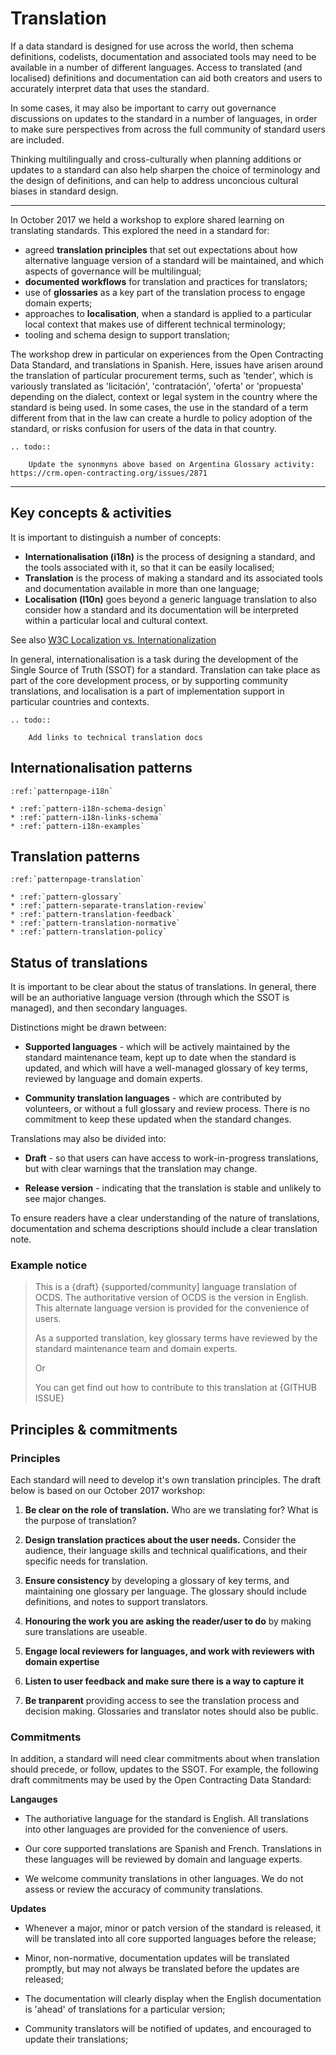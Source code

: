 # Translation

If a data standard is designed for use across the world, then schema definitions, codelists, documentation and associated tools may need to be available in a number of different languages. Access to translated (and localised) definitions and documentation can aid both creators and users to accurately interpret data that uses the standard. 

In some cases, it may also be important to carry out governance discussions on updates to the standard in a number of languages, in order to make sure perspectives from across the full community of standard users are included. 

Thinking multilingually and cross-culturally when planning additions or updates to a standard can also help sharpen the choice of terminology and the design of definitions, and can help to address unconcious cultural biases in standard design.


-----
In October 2017 we held a workshop to explore shared learning on translating standards. This explored the need in a standard for:

* agreed **translation principles** that set out expectations about how alternative language version of a standard will be maintained, and which aspects of governance will be multilingual;
* **documented workflows** for translation and practices for translators;
* use of **glossaries** as a key part of the translation process to engage domain experts;
* approaches to **localisation**, when a standard is applied to a particular local context that makes use of different technical terminology; 
* tooling and schema design to support translation; 

The workshop drew in particular on experiences from the Open Contracting Data Standard, and translations in Spanish. Here, issues have arisen around the translation of particular procurement terms, such as 'tender', which is variously translated as 'licitación', 'contratación', 'oferta' or 'propuesta' depending on the dialect, context or legal system in the country where the standard is being used. In some cases, the use in the standard of a term different from that in the law can create a hurdle to policy adoption of the standard, or risks confusion for users of the data in that country. 

```eval_rst
.. todo::

    Update the synonmyns above based on Argentina Glossary activity: https://crm.open-contracting.org/issues/2871
```

------ 

## Key concepts & activities

It is important to distinguish a number of concepts:

* **Internationalisation (i18n)**  is the process of designing a standard, and the tools associated with it, so that it can be easily localised;
* **Translation** is the process of making a standard and its associated tools and documentation available in more than one language;
* **Localisation (l10n)** goes beyond a generic language translation to also consider how a standard and its documentation will be interpreted within a particular local and cultural context.

See also [W3C Localization vs. Internationalization](https://www.w3.org/International/questions/qa-i18n)

In general, internationalisation is a task during the development of the Single Source of Truth (SSOT) for a standard. Translation can take place as part of the core development process, or by supporting community translations, and localisation is a part of implementation support in particular countries and contexts. 

```eval_rst
.. todo::

    Add links to technical translation docs

```

## Internationalisation patterns

```eval_rst
:ref:`patternpage-i18n`

* :ref:`pattern-i18n-schema-design`
* :ref:`pattern-i18n-links-schema`
* :ref:`pattern-i18n-examples`
```

## Translation patterns

```eval_rst
:ref:`patternpage-translation`

* :ref:`pattern-glossary`
* :ref:`pattern-separate-translation-review`
* :ref:`pattern-translation-feedback`
* :ref:`pattern-translation-normative`
* :ref:`pattern-translation-policy`
```

## Status of translations

It is important to be clear about the status of translations. In general, there will be an authoriative language version (through which the SSOT is managed), and then secondary languages. 

Distinctions might be drawn between:

* **Supported languages** - which will be actively maintained by the standard maintenance team, kept up to date when the standard is updated, and which will have a well-managed glossary of key terms, reviewed by language and domain experts. 

* **Community translation languages** - which are contributed by volunteers, or without a full glossary and review process. There is no commitment to keep these updated when the standard changes. 

Translations may also be divided into:

* **Draft** - so that users can have access to work-in-progress translations, but with clear warnings that the translation may change.

* **Release version** - indicating that the translation is stable and unlikely to see major changes. 

To ensure readers have a clear understanding of the nature of translations, documentation and schema descriptions should include a clear translation note. 

### Example notice

> This is a {draft} {supported/community] language translation of OCDS. The authoritative version of OCDS is the version in English. This alternate language version is provided for the convenience of users.
>
> As a supported translation, key glossary terms have reviewed by the standard maintenance team and domain experts.
>
> Or
>
> You can get find out how to contribute to this translation at {GITHUB ISSUE}


## Principles & commitments

### Principles 

Each standard will need to develop it's own translation principles. The draft below is based on our October 2017 workshop:

1. **Be clear on the role of translation.** Who are we translating for? What is the purpose of translation? 

2. **Design translation practices about the user needs.** Consider the audience, their language skills and technical qualifications, and their specific needs for translation. 

3. **Ensure consistency** by developing a glossary of key terms, and maintaining one glossary per language. The glossary should include definitions, and notes to support translators. 

4. **Honouring the work you are asking the reader/user to do** by making sure translations are useable. 

5. **Engage local reviewers for languages, and work with reviewers with domain expertise**

6. **Listen to user feedback and make sure there is a way to capture it**

7. **Be tranparent** providing access to see the translation process and decision making. Glossaries and translator notes should also be public. 

### Commitments 

In addition, a standard will need clear commitments about when translation should precede, or follow, updates to the SSOT. For example, the following draft commitments may be used by the Open Contracting Data Standard:

**Langauges**

* The authoriative language for the standard is English. All translations into other languages are provided for the convenience of users. 

* Our core supported translations are Spanish and French. Translations in these languages will be reviewed by domain and language experts. 

* We welcome community translations in other languages. We do not assess or review the accuracy of community translations. 

**Updates**

* Whenever a major, minor or patch version of the standard is released, it will be translated into all core supported languages before the release;

* Minor, non-normative, documentation updates will be translated promptly, but may not always be translated before the updates are released;

* The documentation will clearly display when the English documentation is 'ahead' of translations for a particular version;

* Community translators will be notified of updates, and encouraged to update their translations; 
